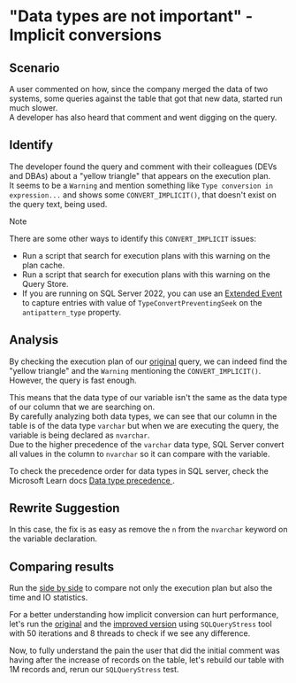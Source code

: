 # "Data types are not important" - Implicit conversions

## Scenario

A user commented on how, since the company merged the data of two systems, some queries against the table that got that new data, started run much slower.  
A developer has also heard that comment and went digging on the query.

## Identify

The developer found the query and comment with their colleagues (DEVs and DBAs) about a "yellow triangle" that appears on the execution plan.  
It seems to be a `Warning` and mention something like `Type conversion in expression...` and shows some `CONVERT_IMPLICIT()`, that doesn't exist on the query text, being used.

> [!NOTE]
> There are some other ways to identify this `CONVERT_IMPLICIT` issues:
> 
> - Run a script that search for execution plans with this warning on the plan cache.
> - Run a script that search for execution plans with this warning on the Query Store.
> - If you are running on SQL Server 2022, you can use an [Extended Event](../00-Prepare/XE/query_antipattern_xe.sql) to capture entries with value of `TypeConvertPreventingSeek` on the `antipattern_type` property.

## Analysis

By checking the execution plan of our [original](01-Original.sql) query, we can indeed find the "yellow triangle" and the `Warning` mentioning the `CONVERT_IMPLICIT()`.
However, the query is fast enough.

This means that the data type of our variable isn't the same as the data type of our column that we are searching on.  
By carefully analyzing both data types, we can see that our column in the table is of the data type `varchar` but when we are executing the query, the variable is being declared as `nvarchar`.  
Due to the higher precedence of the `varchar` data type, SQL Server convert all values in the column to `nvarchar` so it can compare with the variable.

To check the precedence order for data types in SQL server, check the Microsoft Learn docs [Data type precedence ](https://learn.microsoft.com/en-us/sql/t-sql/data-types/data-type-precedence-transact-sql?view=sql-server-ver16).

## Rewrite Suggestion

In this case, the fix is as easy as remove the `n` from the `nvarchar` keyword on the variable declaration.

## Comparing results

Run the [side by side](03-SideBySide.sql) to compare not only the execution plan but also the time and IO statistics.

For a better understanding how implicit conversion can hurt performance, let's run the [original](01-Original.sql) and the [improved version](02-ImprovedVersion.sql) using `SQLQueryStress` tool with 50 iterations and 8 threads to check if we see any difference.

Now, to fully understand the pain the user that did the initial comment was having after the increase of records on the table, let's rebuild our table with 1M records and, rerun our `SQLQueryStress` test.
